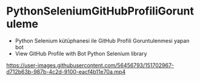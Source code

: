 # PythonSeleniumGitHubProfiliGoruntuleme
* Python Selenium kütüphanesi ile GitHub Profili Goruntulenmesi yapan bot
* View GitHub Profile with Bot Python Selenium library



https://user-images.githubusercontent.com/56456793/151702967-d712b63b-987b-4c2d-9100-eacf4b11e70a.mp4

